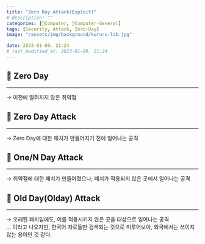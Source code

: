 ```yaml
---
title: "Zero Day Attack(Exploit)"
# description: ""
categories: [💫Computer, 🌚Computer-General]
tags: [Security, Attack, Zero-Day]
image: "/assets/img/background/kururu-lab.jpg"

date: 2023-01-09. 21:24
# last_modified_at: 2023-01-09. 21:24
---
```


## 💫 Zero Day

---

→ 이전에 알려지지 않은 취약점

## 💫 Zero Day Attack

---

→ Zero Day에 대한 패치가 만들어지기 전에 일어나는 공격  

## 💫 One/N Day Attack

---

→ 취약점에 대한 패치가 만들어졌으나, 패치가 적용되지 않은 곳에서 일어나는 공격  

## 💫 Old Day(Olday) Attack

---

→ 오래된 패치임에도, 이를 적용시키지 않은 곳을 대상으로 일어나는 공격  
... 이라고 나오지만, 한국어 자료들만 검색되는 것으로 미루어보아, 외국에서는 쓰이지 않는 용어인 것 같다.  
